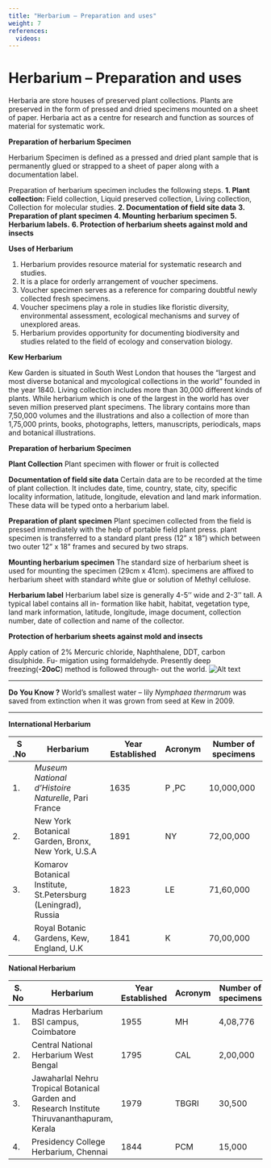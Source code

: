 ```yaml
---
title: "Herbarium – Preparation and uses"
weight: 7
references:
  videos:
---
```


# Herbarium – Preparation and uses

Herbaria are store houses of preserved plant collections. Plants are preserved in the form of pressed and dried specimens mounted on a sheet of paper. Herbaria act as a centre for research and function as sources of material for systematic work.

**Preparation of herbarium Specimen**

Herbarium Specimen is defined as a pressed and dried plant sample that is permanently glued or strapped to a sheet of paper along with a documentation label.

Preparation of herbarium specimen includes the following steps.
**1. Plant collection:** Field collection, Liquid preserved collection, Living collection, Collection for molecular studies.
**2. Documentation of field site data**
**3. Preparation of plant specimen**
**4. Mounting herbarium specimen**
**5. Herbarium labels.**
**6. Protection of herbarium sheets against mold and insects**

**Uses of Herbarium**

1. Herbarium provides resource material for systematic research and studies.
2. It is a place for orderly arrangement of voucher specimens.
3. Voucher specimen serves as a reference for comparing doubtful newly collected fresh specimens.
4. Voucher specimens play a role in studies like floristic diversity, environmental assessment, ecological mechanisms and survey of unexplored areas.
5. Herbarium provides opportunity for documenting biodiversity and studies related to the field of ecology and conservation biology.

**Kew Herbarium**

Kew Garden is situated in South West London that houses the “largest and most diverse botanical and mycological collections in the world” founded in the year 1840. Living collection includes more than 30,000 different kinds of plants. While herbarium which is one of the largest in the world has over seven million preserved plant specimens. The library contains more than 7,50,000 volumes and the illustrations and also a collection of more than 1,75,000 prints, books, photographs, letters, manuscripts, periodicals, maps and botanical illustrations.

  **Preparation of herbarium Specimen**

**Plant Collection**
 Plant specimen with flower or fruit is collected

**Documentation of field site data** 
Certain data are to be recorded at the time of plant collection. It includes date, time, country, state, city, specific locality information, latitude, longitude, elevation and land mark information. These data will be typed onto a herbarium label.

**Preparation of plant specimen**
 Plant specimen collected from the field is pressed immediately with the help of portable field plant press. plant specimen is transferred to a standard plant press (12” x 18”) which between two outer 12” x 18” frames and secured by two straps.

**Mounting herbarium specimen** 
The standard size of herbarium sheet is used for mounting the specimen (29cm x 41cm). specimens are affixed to herbarium sheet with standard white glue or solution of Methyl cellulose.

**Herbarium label** 
Herbarium label size is generally 4-5’’ wide and 2-3’’ tall. A typical label contains all in- formation like habit, habitat, vegetation type, land mark information, latitude, longitude, image document, collection number, date of collection and name of the collector.

**Protection of herbarium sheets against mold and insects**

Apply cation of 2% Mercuric chloride, Naphthalene, DDT, carbon disulphide. Fu- migation using formaldehyde. Presently deep freezing(**\-20oC**) method is followed through- out the world.
![Alt text](5.3-1.png)

---

**Do You Know ?**
World’s smallest water – lily _Nymphaea thermarum_ was saved from extinction when it was grown from seed at Kew in 2009.

---

**International Herbarium**

| **S .No** | **Herbarium**                                                  | **Year Established** | **Acronym** | **Number of specimens** |
| --------- | -------------------------------------------------------------- | -------------------- | ----------- | ----------------------- |
| 1.        | _Museum National d’Histoire Naturelle_, Pari France            | 1635                 | P ,PC       | 10,000,000              |
| 2.        | New York Botanical Garden, Bronx, New York, U.S.A              | 1891                 | NY          | 72,00,000               |
| 3.        | Komarov Botanical Institute, St.Petersburg (Leningrad), Russia | 1823                 | LE          | 71,60,000               |
| 4.        | Royal Botanic Gardens, Kew, England, U.K                       | 1841                 | K           | 70,00,000               |

**National Herbarium**

| **S. No** | **Herbarium**                                                                                | **Year Established** | **Acronym** | **Number of specimens** |
| --------- | -------------------------------------------------------------------------------------------- | -------------------- | ----------- | ----------------------- |
| 1.        | Madras Herbarium BSI campus, Coimbatore                                                      | 1955                 | MH          | 4,08,776                |
| 2.        | Central National Herbarium West Bengal                                                       | 1795                 | CAL         | 2,00,000                |
| 3.        | Jawaharlal Nehru Tropical Botanical Garden and Research Institute Thiruvananthapuram, Kerala | 1979                 | TBGRI       | 30,500                  |
| 4.        | Presidency College Herbarium, Chennai                                                        | 1844                 | PCM         | 15,000                  |


